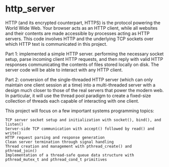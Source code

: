 # http_server

HTTP (and its encrypted counterpart, HTTPS) is the protocol powering the World Wide Web. Your browser acts as an HTTP client, while all websites and their contents are made accessible by processes acting as HTTP servers. This code involves HTTP and the underlying TCP sockets over which HTTP text is communicated in this project.

Part 1: implemented a simple HTTP server. performing the necessary socket setup, parse incoming client HTTP requests, and then reply with valid HTTP responses communicating the contents of files stored locally on disk. The server code will be able to interact with any HTTP client.

Part 2: conversion of the single-threaded HTTP server (which can only maintain one client session at a time) into a multi-threaded server with a design much closer to those of the real servers that power the modern web. In particular, it will use the thread pool paradigm to create a fixed-size collection of threads each capable of interacting with one client.

This project will focus on a few important systems programming topics:

    TCP server socket setup and initialization with socket(), bind(), and listen()
    Server-side TCP communication with accept() followed by read() and write()
    HTTP request parsing and response generation
    Clean server termination through signal handling
    Thread creation and management with pthread_create() and pthread_join()
    Implementation of a thread-safe queue data structure with pthread_mutex_t and pthread_cond_t primitives
